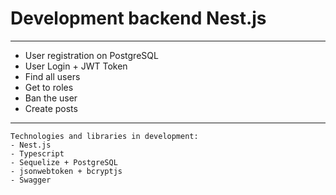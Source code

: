 # Development backend Nest.js

***

* User registration on PostgreSQL
* User Login + JWT Token
* Find all users
* Get to roles
* Ban the user
* Create posts

***

```
Technologies and libraries in development:
- Nest.js
- Typescript
- Sequelize + PostgreSQL
- jsonwebtoken + bcryptjs
- Swagger
```